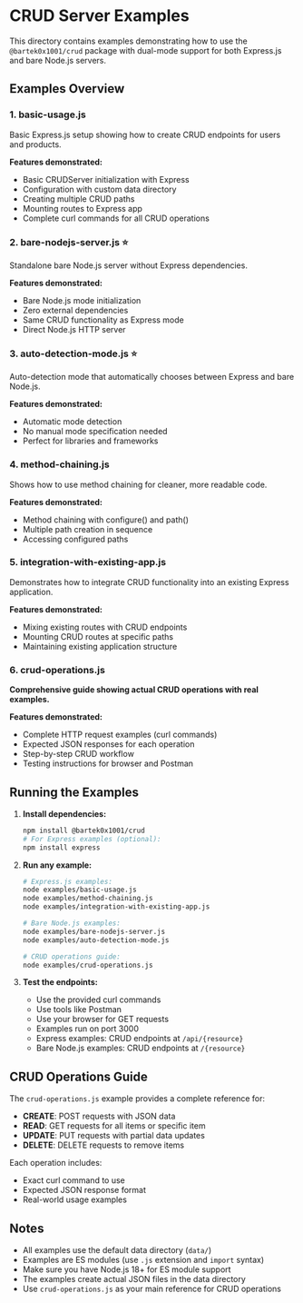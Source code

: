 # CRUD Server Examples

This directory contains examples demonstrating how to use the `@bartek0x1001/crud` package with dual-mode support for both Express.js and bare Node.js servers.

## Examples Overview

### 1. basic-usage.js
Basic Express.js setup showing how to create CRUD endpoints for users and products.

**Features demonstrated:**
- Basic CRUDServer initialization with Express
- Configuration with custom data directory
- Creating multiple CRUD paths
- Mounting routes to Express app
- Complete curl commands for all CRUD operations

### 2. bare-nodejs-server.js ⭐
Standalone bare Node.js server without Express dependencies.

**Features demonstrated:**
- Bare Node.js mode initialization
- Zero external dependencies
- Same CRUD functionality as Express mode
- Direct Node.js HTTP server

### 3. auto-detection-mode.js ⭐
Auto-detection mode that automatically chooses between Express and bare Node.js.

**Features demonstrated:**
- Automatic mode detection
- No manual mode specification needed
- Perfect for libraries and frameworks

### 4. method-chaining.js
Shows how to use method chaining for cleaner, more readable code.

**Features demonstrated:**
- Method chaining with configure() and path()
- Multiple path creation in sequence
- Accessing configured paths

### 5. integration-with-existing-app.js
Demonstrates how to integrate CRUD functionality into an existing Express application.

**Features demonstrated:**
- Mixing existing routes with CRUD endpoints
- Mounting CRUD routes at specific paths
- Maintaining existing application structure

### 6. crud-operations.js
**Comprehensive guide showing actual CRUD operations with real examples.**

**Features demonstrated:**
- Complete HTTP request examples (curl commands)
- Expected JSON responses for each operation
- Step-by-step CRUD workflow
- Testing instructions for browser and Postman

## Running the Examples

1. **Install dependencies:**
   ```bash
   npm install @bartek0x1001/crud
   # For Express examples (optional):
   npm install express
   ```

2. **Run any example:**
   ```bash
   # Express.js examples:
   node examples/basic-usage.js
   node examples/method-chaining.js
   node examples/integration-with-existing-app.js
   
   # Bare Node.js examples:
   node examples/bare-nodejs-server.js
   node examples/auto-detection-mode.js
   
   # CRUD operations guide:
   node examples/crud-operations.js
   ```

3. **Test the endpoints:**
   - Use the provided curl commands
   - Use tools like Postman
   - Use your browser for GET requests
   - Examples run on port 3000
   - Express examples: CRUD endpoints at `/api/{resource}`
   - Bare Node.js examples: CRUD endpoints at `/{resource}`

## CRUD Operations Guide

The `crud-operations.js` example provides a complete reference for:

- **CREATE**: POST requests with JSON data
- **READ**: GET requests for all items or specific item
- **UPDATE**: PUT requests with partial data updates
- **DELETE**: DELETE requests to remove items

Each operation includes:
- Exact curl command to use
- Expected JSON response format
- Real-world usage examples

## Notes

- All examples use the default data directory (`data/`)
- Examples are ES modules (use `.js` extension and `import` syntax)
- Make sure you have Node.js 18+ for ES module support
- The examples create actual JSON files in the data directory
- Use `crud-operations.js` as your main reference for CRUD operations
